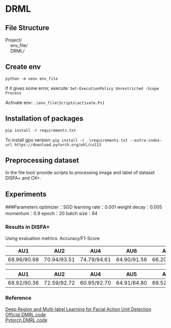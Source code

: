 # DRML
## File Structure 
  Project/  
    &nbsp;&nbsp;&nbsp;&nbsp;env_file/  
    &nbsp;&nbsp;&nbsp;&nbsp;DRML/  

## Create env
  `python -m venv env_file`

If it gives some error, execute:
   `Set-ExecutionPolicy Unrestricted -Scope Process`

Activate env:
   `.\env_file\Scripts\activate.Ps1`


## Installation  of packages
  `pip install -r requirements.txt`
  
To install gpu version: 
  `pip install -r .\requirements.txt --extra-index-url https://download.pytorch.org/whl/cu113`


## Preprocessing dataset
  In the file tool/ provide scripts to processing image and label of dataset DISFA+ and CK+.
  
## Experiments
###Parameters
optimizer：SGD
learning rate：0.001
weight decay：0.005
momentum：0.9
epoch：20
batch size：64

### Results in DISFA+ 
Using evaluation metrics: Accuracy/F1-Score 

| AU1 | AU2 | AU4 |	AU6	| AU9 |	AU12| AU25 | AU26 |
| --- | --- | --- | --- | --- | --- | --- | --- |
|68.96/90.98|	70.94/93.51|	74.79/94.61|	64.90/91.56|	66.20/97.02	|79.50/95.33|91.61/96.45|	74.33/94.38	|
 

| AU1 | AU2 | AU4 |	AU5 |	AU6	| AU9 |	AU12| AU15 | AU17 | AU20 | AU25 | AU26 | Mean |
| --- | --- | --- | --- | --- | --- | --- | --- | --- | --- | --- | --- | --- |
|68.92/90.36|	72.59/92.72|	60.95/92.70|	64.91/84.80|	69.52/92.71	|62.61/96.70|	85.82/96.79	|43.78/95.61|	25.99/94.09	|22.48/96.91	|94.92/97.88|76.50/94.14	|62.42/93.79|

### Reference
[ Deep Region and Multi-label Learning for Facial Action Unit Detection](https://openaccess.thecvf.com/content_cvpr_2016/papers/Zhao_Deep_Region_and_CVPR_2016_paper.pdf)  
[ Official DMRL code](https://github.com/zkl20061823/DRML)  
[ Pytorch DMRL code](https://github.com/AlexHex7/DRML_pytorch)  
